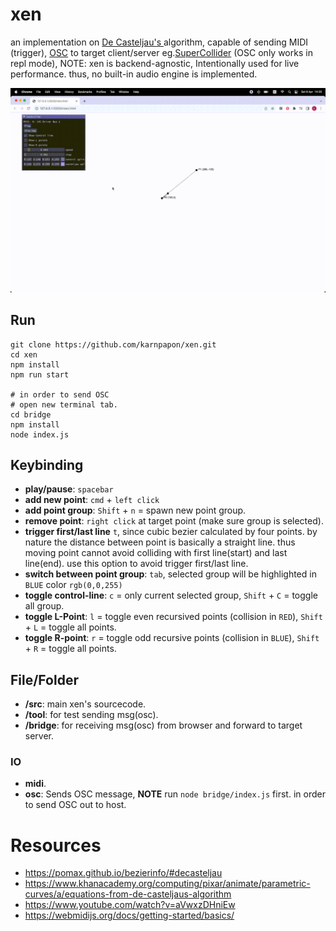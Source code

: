 # xen


an implementation on [ De Casteljau's ](https://en.wikipedia.org/wiki/De_Casteljau%27s_algorithm) algorithm, capable of sending MIDI (trigger), [OSC](https://en.wikipedia.org/wiki/Open_Sound_Control) to target client/server  eg.[SuperCollider](https://supercollider.github.io/) (OSC only works in repl mode), NOTE: xen is backend-agnostic, Intentionally used for live performance. thus, no built-in audio engine is implemented.

<img src="./src/imgs/ss3.gif">

## Run

```
git clone https://github.com/karnpapon/xen.git
cd xen
npm install
npm run start

# in order to send OSC
# open new terminal tab.
cd bridge  
npm install
node index.js

```

## Keybinding
- **play/pause**: `spacebar`
- **add new point**: `cmd` + `left click`
- **add point group**: `Shift` + `n` = spawn new point group.
- **remove point**: `right click` at target point (make sure group is selected).
- **trigger first/last line** `t`, since cubic bezier calculated by four points. by nature the distance between point is basically a straight line. thus moving point cannot avoid colliding with first line(start) and last line(end). use this option to avoid trigger first/last line.
- **switch between point group**: `tab`, selected group will be highlighted in `BLUE` color `rgb(0,0,255)`
- **toggle control-line**: `c` = only current selected group, `Shift` + `C` = toggle all group.  
- **toggle L-Point**: `l` = toggle even recursived points (collision in `RED`), `Shift` + `L` = toggle all points.
- **toggle R-point**: `r` = toggle odd recursive points (collision in `BLUE`),  `Shift` + `R` = toggle all points.

## File/Folder

- **/src**: main xen's sourcecode.
- **/tool**: for test sending msg(osc).
- **/bridge**: for receiving msg(osc) from browser and forward to target server.


### IO

- **midi**.
- **osc**: Sends OSC message, **NOTE** run `node bridge/index.js` first. in order to send OSC out to host.

# Resources
- https://pomax.github.io/bezierinfo/#decasteljau
- https://www.khanacademy.org/computing/pixar/animate/parametric-curves/a/equations-from-de-casteljaus-algorithm
- https://www.youtube.com/watch?v=aVwxzDHniEw
- https://webmidijs.org/docs/getting-started/basics/